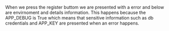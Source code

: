 When we press the register buttom we are presented with a error and below are envirnoment and details information.
This happens because the APP_DEBUG is True which means that sensitive information such as db credentials and APP_KEY are presented when an error happens.

